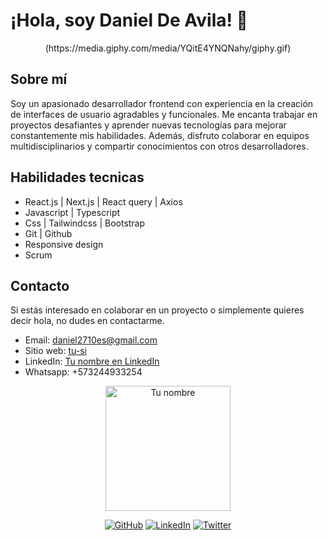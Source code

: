 # ¡Hola, soy Daniel De Avila! 👋

<p align="center">
  (https://media.giphy.com/media/YQitE4YNQNahy/giphy.gif)
</p>

## Sobre mí

Soy un apasionado desarrollador frontend con experiencia en la creación de interfaces de usuario agradables y funcionales. Me encanta trabajar en proyectos desafiantes y aprender nuevas tecnologías para mejorar constantemente mis habilidades. Además, disfruto colaborar en equipos multidisciplinarios y compartir conocimientos con otros desarrolladores.

## Habilidades tecnicas

- React.js | Next.js | React query | Axios
- Javascript | Typescript
- Css | Tailwindcss | Bootstrap
- Git | Github
- Responsive design
- Scrum

## Contacto

Si estás interesado en colaborar en un proyecto o simplemente quieres decir hola, no dudes en contactarme.

- Email: [daniel2710es@gmail.com](mailto:daniel2710es@gmail.com)
- Sitio web: [tu-si](https://portfolio-74dtqdwvi-daniel2710.vercel.app/)
- LinkedIn: [Tu nombre en LinkedIn](https://www.linkedin.com/in/daniel-de-avila)
- Whatsapp: +573244933254

<p align="center">
  <img src="https://media.giphy.com/media/jpbnoe3UIa8TU8LM13/giphy.gif" alt="Tu nombre" width="200" height="200">
</p>

<div align="center">

[![GitHub](https://img.shields.io/github/followers/daniel2710?label=Follow&style=social)](https://github.com/daniel2710)
[![LinkedIn](https://img.shields.io/badge/LinkedIn-Connect-blue)](https://www.linkedin.com/in/daniel-de-avila)
[![Twitter](https://img.shields.io/twitter/follow/deavilafront?style=social)](https://twitter.com/deavilafront)

</div>
